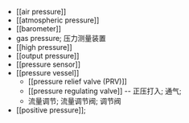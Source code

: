 - [[air pressure]]
- [[atmospheric pressure]]
- [[barometer]]
- gas pressure; 压力测量装置
- [[high pressure]]
- [[output pressure]]
- [[pressure sensor]]
- [[pressure vessel]]
    - [[pressure relief valve (PRV)]]
    - [[pressure regulating valve]] -- 正压打入; 通气;
    - 流量调节; 流量调节阀; 调节阀
- [[positive pressure]]; 

